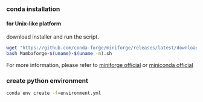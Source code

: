 ### conda installation

#### for Unix-like platform

download installer and run the script.

```bash
wget "https://github.com/conda-forge/miniforge/releases/latest/download/Mambaforge-$(uname)-$(uname -m).sh"
bash Mambaforge-$(uname)-$(uname -m).sh
```

For more information, please refer to [miniforge official](https://github.com/conda-forge/miniforge) or [miniconda official](https://docs.conda.io/en/latest/miniconda.html)

### create python environment

```bash
conda env create -f=environment.yml
```
